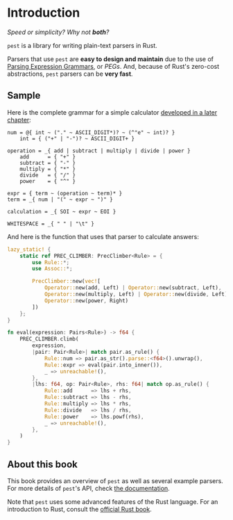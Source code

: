 # Introduction

*Speed or simplicity? Why not __both__?*

`pest` is a library for writing plain-text parsers in Rust.

Parsers that use `pest` are **easy to design and maintain** due to the use of
[Parsing Expression Grammars], or *PEGs*. And, because of Rust's zero-cost
abstractions, `pest` parsers can be **very fast**.

## Sample

Here is the complete grammar for a simple calculator [developed in a later
chapter](examples/calculator.html):

```pest
num = @{ int ~ ("." ~ ASCII_DIGIT*)? ~ (^"e" ~ int)? }
    int = { ("+" | "-")? ~ ASCII_DIGIT+ }

operation = _{ add | subtract | multiply | divide | power }
    add      = { "+" }
    subtract = { "-" }
    multiply = { "*" }
    divide   = { "/" }
    power    = { "^" }

expr = { term ~ (operation ~ term)* }
term = _{ num | "(" ~ expr ~ ")" }

calculation = _{ SOI ~ expr ~ EOI }

WHITESPACE = _{ " " | "\t" }
```

And here is the function that uses that parser to calculate answers:

```rust
lazy_static! {
    static ref PREC_CLIMBER: PrecClimber<Rule> = {
        use Rule::*;
        use Assoc::*;

        PrecClimber::new(vec![
            Operator::new(add, Left) | Operator::new(subtract, Left),
            Operator::new(multiply, Left) | Operator::new(divide, Left),
            Operator::new(power, Right)
        ])
    };
}

fn eval(expression: Pairs<Rule>) -> f64 {
    PREC_CLIMBER.climb(
        expression,
        |pair: Pair<Rule>| match pair.as_rule() {
            Rule::num => pair.as_str().parse::<f64>().unwrap(),
            Rule::expr => eval(pair.into_inner()),
            _ => unreachable!(),
        },
        |lhs: f64, op: Pair<Rule>, rhs: f64| match op.as_rule() {
            Rule::add      => lhs + rhs,
            Rule::subtract => lhs - rhs,
            Rule::multiply => lhs * rhs,
            Rule::divide   => lhs / rhs,
            Rule::power    => lhs.powf(rhs),
            _ => unreachable!(),
        },
    )
}
```

## About this book

This book provides an overview of `pest` as well as several example parsers.
For more details of `pest`'s API, check [the documentation].

Note that `pest` uses some advanced features of the Rust language. For an
introduction to Rust, consult the [official Rust book].

[Parsing Expression Grammars]: grammars/peg.html
[the documentation]: https://docs.rs/pest/
[official Rust book]: https://doc.rust-lang.org/stable/book/second-edition/
